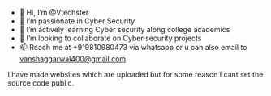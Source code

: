 - 👋 Hi, I’m @Vtechster
- 👀 I’m passionate in Cyber Security
- 🌱 I’m actively learning Cyber security along college academics
- 💞️ I’m looking to collaborate on Cyber security projects
- 📫 Reach me at +919810980473 via whatsapp or u can also email to vanshaggarwal400@gmail.com

I have made websites which are uploaded but for some reason I cant set the source code public.



<!---
Vtechster/Vtechster is a ✨ special ✨ repository because its `README.md` (this file) appears on your GitHub profile.
You can click the Preview link to take a look at your changes.
--->
